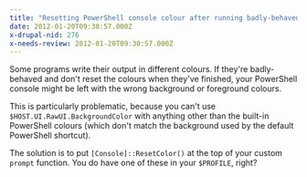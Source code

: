 ```yaml
---
title: "Resetting PowerShell console colour after running badly-behaved programs"
date: 2012-01-20T09:30:57.000Z
x-drupal-nid: 276
x-needs-review: 2012-01-20T09:30:57.000Z
---
```

Some programs write their output in different colours. If they're badly-behaved and don't reset the colours when they've finished, your PowerShell console might be left with the wrong background or foreground colours.

This is particularly problematic, because you can't use `$HOST.UI.RawUI.BackgroundColor` with anything other than the built-in PowerShell colours (which don't match the background used by the default PowerShell shortcut).

The solution is to put `[Console]::ResetColor()` at the top of your custom `prompt` function. You do have one of these in your `$PROFILE`, right?
